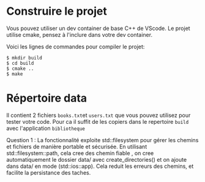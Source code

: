 # Construire le projet
Vous pouvez utiliser un dev container de base C++ de VScode.
Le projet utilise cmake, pensez à l'inclure dans votre dev container.

Voici les lignes de commandes pour compiler le projet:
```
$ mkdir build
$ cd build
$ cmake ..
$ make
```

# Répertoire data

Il contient 2 fichiers `books.txt`et `users.txt` que vous pouvez utilisez pour tester votre code.
Pour ca il suffit de les copiers dans le repertoire `build` avec l'application `bibliotheque`

Question 1 : 
La fonctionnalité exploite std::filesystem pour gérer les chemins et fichiers de manière portable et sécurisée. En utilisant std::filesystem::path, cela cree des chemin fiable , on cree automatiquement le dossier data/ avec create_directories() et on ajoute dans data/ en mode (std::ios::app). Cela reduit les erreurs des chemins, et facilite la persistance des taches.